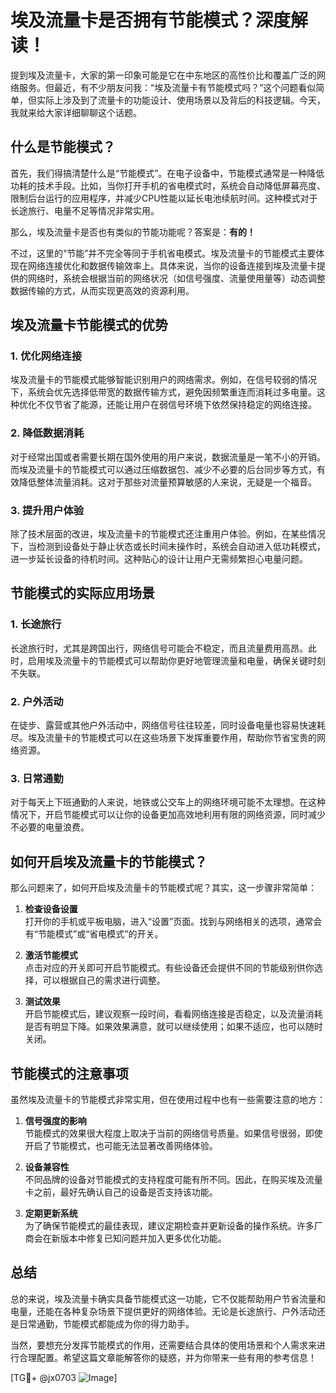 # 埃及流量卡是否拥有节能模式？深度解读！

提到埃及流量卡，大家的第一印象可能是它在中东地区的高性价比和覆盖广泛的网络服务。但最近，有不少朋友问我：“埃及流量卡有节能模式吗？”这个问题看似简单，但实际上涉及到了流量卡的功能设计、使用场景以及背后的科技逻辑。今天，我就来给大家详细聊聊这个话题。

## 什么是节能模式？

首先，我们得搞清楚什么是“节能模式”。在电子设备中，节能模式通常是一种降低功耗的技术手段。比如，当你打开手机的省电模式时，系统会自动降低屏幕亮度、限制后台运行的应用程序，并减少CPU性能以延长电池续航时间。这种模式对于长途旅行、电量不足等情况非常实用。

那么，埃及流量卡是否也有类似的节能功能呢？答案是：**有的！**

不过，这里的“节能”并不完全等同于手机省电模式。埃及流量卡的节能模式主要体现在网络连接优化和数据传输效率上。具体来说，当你的设备连接到埃及流量卡提供的网络时，系统会根据当前的网络状况（如信号强度、流量使用量等）动态调整数据传输的方式，从而实现更高效的资源利用。

## 埃及流量卡节能模式的优势

### 1. **优化网络连接**
   埃及流量卡的节能模式能够智能识别用户的网络需求。例如，在信号较弱的情况下，系统会优先选择低带宽的数据传输方式，避免因频繁重连而消耗过多电量。这种优化不仅节省了能源，还能让用户在弱信号环境下依然保持稳定的网络连接。

### 2. **降低数据消耗**
   对于经常出国或者需要长期在国外使用的用户来说，数据流量是一笔不小的开销。而埃及流量卡的节能模式可以通过压缩数据包、减少不必要的后台同步等方式，有效降低整体流量消耗。这对于那些对流量预算敏感的人来说，无疑是一个福音。

### 3. **提升用户体验**
   除了技术层面的改进，埃及流量卡的节能模式还注重用户体验。例如，在某些情况下，当检测到设备处于静止状态或长时间未操作时，系统会自动进入低功耗模式，进一步延长设备的待机时间。这种贴心的设计让用户无需频繁担心电量问题。

## 节能模式的实际应用场景

### 1. **长途旅行**
   长途旅行时，尤其是跨国出行，网络信号可能会不稳定，而且流量费用高昂。此时，启用埃及流量卡的节能模式可以帮助你更好地管理流量和电量，确保关键时刻不失联。

### 2. **户外活动**
   在徒步、露营或其他户外活动中，网络信号往往较差，同时设备电量也容易快速耗尽。埃及流量卡的节能模式可以在这些场景下发挥重要作用，帮助你节省宝贵的网络资源。

### 3. **日常通勤**
   对于每天上下班通勤的人来说，地铁或公交车上的网络环境可能不太理想。在这种情况下，开启节能模式可以让你的设备更加高效地利用有限的网络资源，同时减少不必要的电量浪费。

## 如何开启埃及流量卡的节能模式？

那么问题来了，如何开启埃及流量卡的节能模式呢？其实，这一步骤非常简单：

1. **检查设备设置**  
   打开你的手机或平板电脑，进入“设置”页面。找到与网络相关的选项，通常会有“节能模式”或“省电模式”的开关。

2. **激活节能模式**  
   点击对应的开关即可开启节能模式。有些设备还会提供不同的节能级别供你选择，可以根据自己的需求进行调整。

3. **测试效果**  
   开启节能模式后，建议观察一段时间，看看网络连接是否稳定，以及流量消耗是否有明显下降。如果效果满意，就可以继续使用；如果不适应，也可以随时关闭。

## 节能模式的注意事项

虽然埃及流量卡的节能模式非常实用，但在使用过程中也有一些需要注意的地方：

1. **信号强度的影响**  
   节能模式的效果很大程度上取决于当前的网络信号质量。如果信号很弱，即使开启了节能模式，也可能无法显著改善网络体验。

2. **设备兼容性**  
   不同品牌的设备对节能模式的支持程度可能有所不同。因此，在购买埃及流量卡之前，最好先确认自己的设备是否支持该功能。

3. **定期更新系统**  
   为了确保节能模式的最佳表现，建议定期检查并更新设备的操作系统。许多厂商会在新版本中修复已知问题并加入更多优化功能。

## 总结

总的来说，埃及流量卡确实具备节能模式这一功能，它不仅能帮助用户节省流量和电量，还能在各种复杂场景下提供更好的网络体验。无论是长途旅行、户外活动还是日常通勤，节能模式都能成为你的得力助手。

当然，要想充分发挥节能模式的作用，还需要结合具体的使用场景和个人需求来进行合理配置。希望这篇文章能解答你的疑惑，并为你带来一些有用的参考信息！

[TG💪+ @jx0703 ![Image](https://github.com/user-attachments/assets/dbca1d08-cadb-493c-b0ec-ad6f7a83f270)]